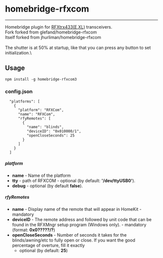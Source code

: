 # homebridge-rfxcom
-----
Homebridge plugin for [RFXtrx433(E,XL)](http://www.rfxcom.com/RFXtrx433E-USB-43392MHz-Transceiver/en) transceivers.\
Fork forked from glefand/homebridge-rfxcom\
Itself forked from jhurliman/homebridge-rfxcom\
\
The shutter is at 50% at startup, like that you can press any button to set initialization.\

## Usage

`npm install -g homebridge-rfxcom3`

### config.json
```
  "platforms": [
    {
      "platform": "RFXCom",
      "name": "RFXCom",
      "rfyRemotes": [
        {
          "name": "blinds",
          "deviceID": "0x010000/1",
          "openCloseSeconds": 25
        }
      ]
    }
  ]
```

##### platform

 - **name** - Name of the platform
 - **tty** - path of RFXCOM - optional (by default: **'/dev/ttyUSB0'**).
 - **debug** - optional (by default **false**).

##### rfyRemotes

 - **name** - Display name of the remote that will appear in HomeKit - mandatory
 - **deviceID** - The remote address and followed by unit code that can be found
   in the RFXMngr setup program (Windows only). - mandatory (format: **0x0?????/?**)
 - **openCloseSeconds** - Number of seconds it takes for the blinds/awning/etc
   to fully open or close. If you want the good percentage of overture, fill it exactly
   - optional (by default: **25**)
